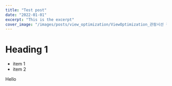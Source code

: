 ```yaml
---
title: "Test post"
date: "2022-01-01"
excerpt: "This is the excerpt"
cover_image: "/images/posts/view_optimization/ViewOptimization_관람시선 간섭을 최적화한 계획안_Diagram_Line01.png"
---
```


# Heading 1

- item 1
- item 2

Hello

